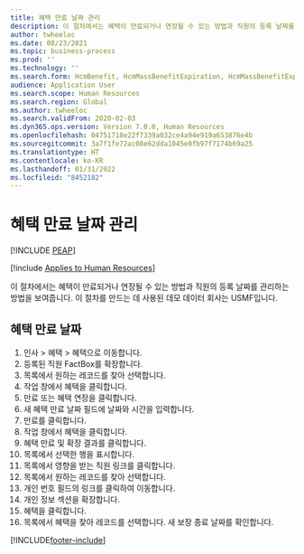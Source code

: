 ```yaml
---
title: 혜택 만료 날짜 관리
description: 이 절차에서는 혜택이 만료되거나 연장될 수 있는 방법과 직원의 등록 날짜를 관리하는 방법을 보여줍니다.
author: twheeloc
ms.date: 08/23/2021
ms.topic: business-process
ms.prod: ''
ms.technology: ''
ms.search.form: HcmBenefit, HcmMassBenefitExpiration, HcmMassBenefitExpirationResults, HcmWorker, HcmWorkerEnrollment, BenefitWorkspace, HcmBenefitSummaryPart
audience: Application User
ms.search.scope: Human Resources
ms.search.region: Global
ms.author: twheeloc
ms.search.validFrom: 2020-02-03
ms.dyn365.ops.version: Version 7.0.0, Human Resources
ms.openlocfilehash: 04751718e22f7339a032ce4a94e919a653876e4b
ms.sourcegitcommit: 3a7f1fe72ac08e62dda1045e0fb97f7174b69a25
ms.translationtype: HT
ms.contentlocale: ko-KR
ms.lasthandoff: 01/31/2022
ms.locfileid: "8452182"
---
```

# <a name="manage-benefit-expiration-dates"></a>혜택 만료 날짜 관리


[!INCLUDE [PEAP](../includes/peap-1.md)]

[!include [Applies to Human Resources](../includes/applies-to-hr.md)]

이 절차에서는 혜택이 만료되거나 연장될 수 있는 방법과 직원의 등록 날짜를 관리하는 방법을 보여줍니다. 이 절차를 만드는 데 사용된 데모 데이터 회사는 USMF입니다.

## <a name="benefit-expiration-dates"></a>혜택 만료 날짜

1. 인사 > 혜택 > 혜택으로 이동합니다.
2. 등록된 직원 FactBox를 확장합니다.
3. 목록에서 원하는 레코드를 찾아 선택합니다.
4. 작업 창에서 혜택을 클릭합니다.
5. 만료 또는 혜택 연장을 클릭합니다.
6. 새 혜택 만료 날짜 필드에 날짜와 시간을 입력합니다.
7. 만료를 클릭합니다.
8. 작업 창에서 혜택을 클릭합니다.
9. 혜택 만료 및 확장 결과를 클릭합니다.
10. 목록에서 선택한 행을 표시합니다.
11. 목록에서 영향을 받는 직원 링크를 클릭합니다.
12. 목록에서 원하는 레코드를 찾아 선택합니다.
13. 개인 번호 필드의 링크를 클릭하여 이동합니다.
14. 개인 정보 섹션을 확장합니다.
15. 혜택을 클릭합니다.
16. 목록에서 혜택을 찾아 레코드를 선택합니다. 새 보장 종료 날짜를 확인합니다.



[!INCLUDE[footer-include](../includes/footer-banner.md)]
